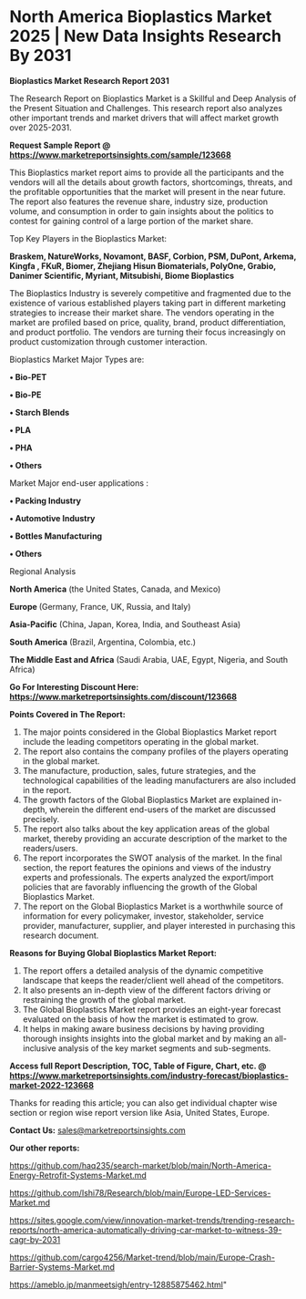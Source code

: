 # North America Bioplastics Market 2025 | New Data Insights Research By 2031

<strong>Bioplastics Market Research Report 2031</strong>

The Research Report on Bioplastics Market is a Skillful and Deep Analysis of the Present Situation and Challenges. This research report also analyzes other important trends and market drivers that will affect market growth over 2025-2031.

<strong>Request Sample Report @ <a href=https://www.marketreportsinsights.com/sample/123668>https://www.marketreportsinsights.com/sample/123668</a></strong>

This Bioplastics market report aims to provide all the participants and the vendors will all the details about growth factors, shortcomings, threats, and the profitable opportunities that the market will present in the near future. The report also features the revenue share, industry size, production volume, and consumption in order to gain insights about the politics to contest for gaining control of a large portion of the market share.

Top Key Players in the Bioplastics Market:

<strong>Braskem, NatureWorks, Novamont, BASF, Corbion, PSM, DuPont, Arkema, Kingfa , FKuR, Biomer, Zhejiang Hisun Biomaterials, PolyOne, Grabio, Danimer Scientific, Myriant, Mitsubishi, Biome Bioplastics</strong>

The Bioplastics Industry is severely competitive and fragmented due to the existence of various established players taking part in different marketing strategies to increase their market share. The vendors operating in the market are profiled based on price, quality, brand, product differentiation, and product portfolio. The vendors are turning their focus increasingly on product customization through customer interaction.

Bioplastics Market Major Types are:

<strong>• Bio-PET

• Bio-PE

• Starch Blends

• PLA

• PHA

• Others</strong>

Market Major end-user applications :

<strong>• Packing Industry

• Automotive Industry

• Bottles Manufacturing

• Others</strong>

Regional Analysis

</u><strong><b>North America</b></strong> (the United States, Canada, and Mexico)

<strong><b>Europe </b></strong>(Germany, France, UK, Russia, and Italy)

<strong><b>Asia-Pacific</b></strong> (China, Japan, Korea, India, and Southeast Asia)

<strong><b>South America</b></strong> (Brazil, Argentina, Colombia, etc.)

<strong><b>The Middle East and Africa</b></strong> (Saudi Arabia, UAE, Egypt, Nigeria, and South Africa)

<strong>Go For Interesting Discount Here: <a href=https://www.marketreportsinsights.com/discount/123668>https://www.marketreportsinsights.com/discount/123668</a></strong>

<strong>Points Covered in The Report:</strong>
<ol>
  <li>The major points considered in the Global Bioplastics Market report include the leading competitors operating in the global market.</li>
  <li>The report also contains the company profiles of the players operating in the global market.</li>
  <li>The manufacture, production, sales, future strategies, and the technological capabilities of the leading manufacturers are also included in the report.</li>
  <li>The growth factors of the Global Bioplastics Market are explained in-depth, wherein the different end-users of the market are discussed precisely.</li>
  <li>The report also talks about the key application areas of the global market, thereby providing an accurate description of the market to the readers/users.</li>
  <li>The report incorporates the SWOT analysis of the market. In the final section, the report features the opinions and views of the industry experts and professionals. The experts analyzed the export/import policies that are favorably influencing the growth of the Global Bioplastics Market.</li>
  <li>The report on the Global Bioplastics Market is a worthwhile source of information for every policymaker, investor, stakeholder, service provider, manufacturer, supplier, and player interested in purchasing this research document.</li>
</ol>
<strong>Reasons for Buying Global Bioplastics Market Report:</strong>

<ol>
  <li>The report offers a detailed analysis of the dynamic competitive landscape that keeps the reader/client well ahead of the competitors.</li>
  <li>It also presents an in-depth view of the different factors driving or restraining the growth of the global market.</li>
  <li>The Global Bioplastics Market report provides an eight-year forecast evaluated on the basis of how the market is estimated to grow.</li>
  <li>It helps in making aware business decisions by having providing thorough insights insights into the global market and by making an all-inclusive analysis of the key market segments and sub-segments.</li>
</ol>
<strong>Access full Report Description, TOC, Table of Figure, Chart, etc. @ <a href=https://www.marketreportsinsights.com/industry-forecast/bioplastics-market-2022-123668>https://www.marketreportsinsights.com/industry-forecast/bioplastics-market-2022-123668</a></strong>


Thanks for reading this article; you can also get individual chapter wise section or region wise report version like Asia, United States, Europe.

<strong>Contact Us:</strong>
sales@marketreportsinsights.com

<strong>Our other reports:</strong>

<a href=https://github.com/haq235/search-market/blob/main/North-America-Energy-Retrofit-Systems-Market.md>https://github.com/haq235/search-market/blob/main/North-America-Energy-Retrofit-Systems-Market.md</a>

<a href=https://github.com/Ishi78/Research/blob/main/Europe-LED-Services-Market.md>https://github.com/Ishi78/Research/blob/main/Europe-LED-Services-Market.md</a>

<a href=https://sites.google.com/view/innovation-market-trends/trending-research-reports/north-america-automatically-driving-car-market-to-witness-39-cagr-by-2031>https://sites.google.com/view/innovation-market-trends/trending-research-reports/north-america-automatically-driving-car-market-to-witness-39-cagr-by-2031</a>

<a href=https://github.com/cargo4256/Market-trend/blob/main/Europe-Crash-Barrier-Systems-Market.md>https://github.com/cargo4256/Market-trend/blob/main/Europe-Crash-Barrier-Systems-Market.md</a>

<a href=https://ameblo.jp/manmeetsigh/entry-12885875462.html>https://ameblo.jp/manmeetsigh/entry-12885875462.html</a>"
